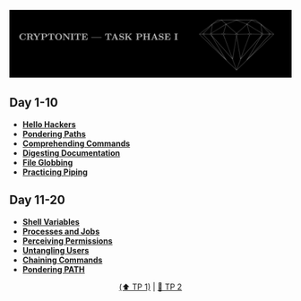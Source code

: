 ![Cryptonite header](/assets/meta/header_cryptonite.jpg)

## Day 1-10

- [**Hello Hackers**](./source/hello_hackers.md)
- [**Pondering Paths**](./source/pondering_paths.md)
- [**Comprehending Commands**](./source/comprehending_commands.md)
- [**Digesting Documentation**](./source/digesting_documentation.md)
- [**File Globbing**](./source/file_globbing.md)
- [**Practicing Piping**](./source/practicing_piping.md)


## Day 11-20
- [**Shell Variables**](./source/shell_variables.md)
- [**Processes and Jobs**](./source/processes_and_jobs.md)
- [**Perceiving Permissions**](./source/perceiving_permissions.md)
- [**Untangling Users**](./source/untangling_users.md)
- [**Chaining Commands**](./source/chaining_commands.md)
- [**Pondering PATH**](./source/pondering_path.md)

<div align="center">

[(&#x2B06;&#xFE0F; TP 1)](https://github.com/Achxy/cryptonite_taskphase_achyuth) | [&#x1F6AB; TP 2](https://github.com/Achxy/cryptonite_taskphase_2_achyuth)

</div>
